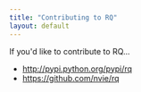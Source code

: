 ```yaml
---
title: "Contributing to RQ"
layout: default
---
```


If you'd like to contribute to RQ...

* http://pypi.python.org/pypi/rq
* https://github.com/nvie/rq

